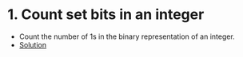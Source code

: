 # 1. Count set bits in an integer
* Count the number of 1s in the binary representation of an integer.
* [Solution](https://github.com/Subathra19/Data-Structures-and-Algorithms/blob/main/Exercises/Puzzle-Exercise/eggdrop.c)
